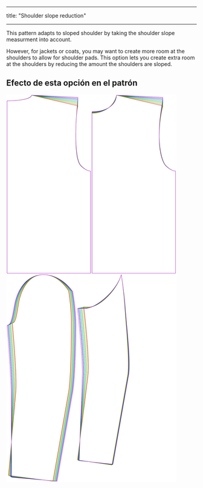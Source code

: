 - - -
title: "Shoulder slope reduction"
- - -

This pattern adapts to sloped shoulder by taking the shoulder slope measurment into account.

However, for jackets or coats, you may want to create more room at the shoulders to allow for shoulder pads. This option lets you create extra room at the shoulders by reducing the amount the shoulders are sloped.

## Efecto de esta opción en el patrón

![This image shows the effect of this option by superimposing several variants that have a different value for this option](bent_shoulderslopereduction_sample.svg "Effect of this option on the pattern")
